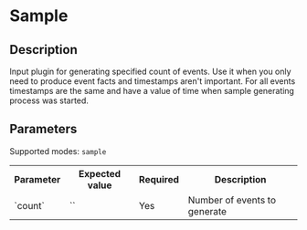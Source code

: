 # Sample

## Description

Input plugin for generating specified count of events. Use it when you only need to produce event facts and timestamps aren't important. For all events timestamps are the same and have a value of time when sample generating process was started.

## Parameters

Supported modes: `sample`

<table>
    <th>Parameter</th>
    <th>Expected value</th>
    <th>Required</th>
    <th>Description</th>
    <tr>
        <td>`count`</td>
        <td>`<int>`</td>
        <td>Yes</td>
        <td>Number of events to generate</td>
    </tr>
</table>